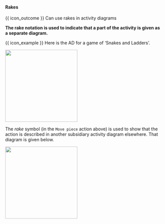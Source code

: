 <div id="title">

#### Rakes

</div>

<span id="prereqs"></span>

<span id="outcomes">{{ icon_outcome }} Can use rakes in activity diagrams</span>

<div id="body">

**The rake notation is used to indicate that a part of the activity is given as a separate diagram.**

<tip-box> 

{{ icon_example }} Here is the AD for a game of  ‘Snakes and Ladders’.

<img src="{{baseUrl}}/uml/activityDiagrams/basicNotations/rakes/images/snakesAndLadders.png" height="230" />
<p/>


The _rake_ symbol (in the `Move piece` action above) is used to show that the action is described in another subsidiary activity diagram elsewhere. That diagram is given below.

<img src="{{baseUrl}}/uml/activityDiagrams/basicNotations/rakes/images/movePiece.png" height="230" />
<p/>
</tip-box>

</div>

<div id="extras">
</div>